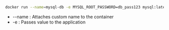 ```bash
docker run --name=mysql-db -e MYSQL_ROOT_PASSWORD=db_pass123 mysql:latest
```

- --name      :     Attaches custom name to the container
- -e              :     Passes value to the application